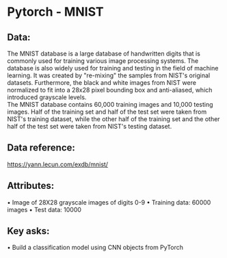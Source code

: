 # Pytorch - MNIST
## Data:
The MNIST database is a large database of handwritten digits that is commonly used for training various image processing systems. The database is also widely used for training and testing in the field of machine learning. It was created by "re-mixing" the samples from NIST's original datasets. Furthermore, the black and white images from NIST were normalized to fit into a 28x28 pixel bounding box and anti-aliased, which introduced grayscale levels. 
<br>The MNIST database contains 60,000 training images and 10,000 testing images. Half of the training set and half of the test set were taken from NIST's training dataset, while the other half of the training set and the other half of the test set were taken from NIST's testing dataset. 
## Data reference: 
https://yann.lecun.com/exdb/mnist/
## Attributes:
•	Image of 28X28 grayscale images of digits 0-9
•	Training data: 60000 images
•	Test data: 10000
## Key asks:
•	Build a classification model using CNN objects from PyTorch 

